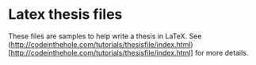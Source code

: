 # Latex thesis files

These files are samples to help write a thesis in LaTeX.  See 
(http://codeinthehole.com/tutorials/thesisfile/index.html)[http://codeinthehole.com/tutorials/thesisfile/index.html] 
for more details.